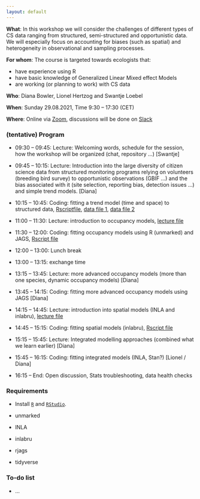 ```yaml
---
layout: default
---
```


**What**: In this workshop we will consider the challenges of different types of CS data ranging from structured, semi-structured and opportunistic data. We will especially focus on accounting for biases (such as spatial) and heterogeneity in observational and sampling processes. 

**For whom**: The course is targeted towards ecologists that:

* have experience using R
* have basic knowledge of Generalized Linear Mixed effect Models
* are working (or planning to work) with CS data


**Who**: Diana Bowler, Lionel Hertzog and Swantje Loebel

**When**: Sunday 29.08.2021, Time 9:30 – 17:30 (CET)

**Where**: Online via [Zoom](https://uni-jena-de.zoom.us/j/61640256162), discussions will be done on [Slack](https://join.slack.com/t/slack-y314603/shared_invite/zt-utiuaxxh-KkJWuTrXMd1KrijG6KT2iw)

### (tentative) Program 

* 09:30 – 09:45: Lecture: Welcoming words, schedule for the session, how the workshop will be organized (chat, repository …) [Swantje]

* 09:45 – 10:15: Lecture: Introduction into the large diversity of citizen science data from structured monitoring programs relying on volunteers (breeding bird survey) to opportunistic observations (GBIF …) and the bias associated with it (site selection, reporting bias, detection issues …) and simple trend models. [Diana]

* 10:15 – 10:45: Coding: fitting a trend model (time and space) to structured data, [Rscriptfile](docs/C01_trend_structured.R), [data file 1](docs/C01_temporal_data.rds), [data file 2](docs/C01_spatial_data.rds) 

* 11:00 – 11:30: Lecture: introduction to occupancy models, [lecture file](docs/03_intro_occupancy.pdf)

* 11:30 – 12:00: Coding: fitting occupancy models using R (unmarked) and JAGS, [Rscript file](docs/C02_intro_occupancy.R)

* 12:00 – 13:00: Lunch break

* 13:00 – 13:15: exchange time

* 13:15 – 13:45: Lecture: more advanced occupancy models (more than one species, dynamic occupancy models) [Diana]

* 13:45 – 14:15: Coding: fitting more advanced occupancy models using JAGS [Diana]

* 14:15 – 14:45: Lecture: introduction into spatial models (INLA and inlabru), [lecture file](docs/05_spatial_models.html)

* 14:45 – 15:15: Coding: fitting spatial models (inlabru), [Rscript file](docs/C04_spatial_data.R)

* 15:15 – 15:45: Lecture: Integrated modelling approaches (combined what we learn earlier) [Diana]

* 15:45 – 16:15: Coding: fitting integrated models (INLA, Stan?) [Lionel / Diana]

* 16:15 – End: Open discussion, Stats troubleshooting, data health checks

### Requirements

+ Install [`R`](https://cloud.r-project.org/) and [`RStudio`](https://rstudio.com/products/rstudio/download/#download). 

+ unmarked

+ INLA

+ inlabru

+ rjags

+ tidyverse

### To-do list

+ ...
